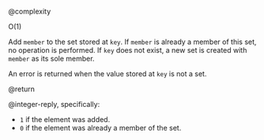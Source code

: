 @complexity

O(1)


Add `member` to the set stored at `key`. If `member` is already a member of
this set, no operation is performed. If `key` does not exist, a new set is
created with `member` as its sole member.

An error is returned when the value stored at `key` is not a set.

@return

@integer-reply, specifically:

* `1` if the element was added.
* `0` if the element was already a member of the set.

